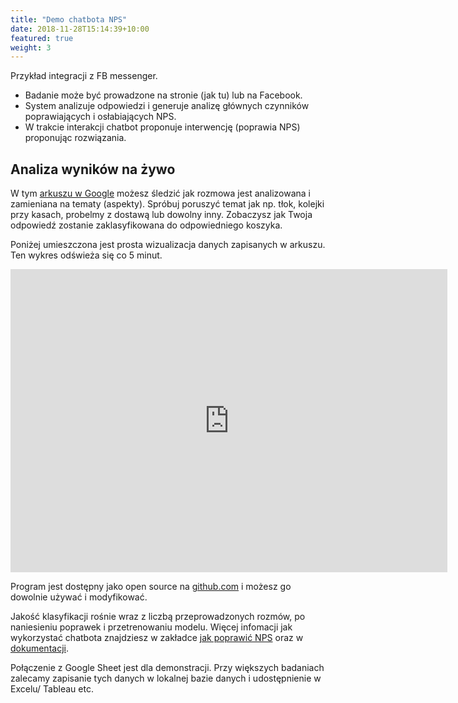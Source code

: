 ```yaml
---
title: "Demo chatbota NPS"
date: 2018-11-28T15:14:39+10:00
featured: true
weight: 3
---
```


<!-- Messenger Wtyczka czatu Code -->
<div id="fb-root"></div>
<script>
        window.fbAsyncInit = function() {
          FB.init({
            xfbml            : true,
            version          : 'v10.0'
          });
        };
        (function(d, s, id) {
          var js, fjs = d.getElementsByTagName(s)[0];
          if (d.getElementById(id)) return;
          js = d.createElement(s); js.id = id;
          js.src = 'https://connect.facebook.net/pl_PL/sdk/xfbml.customerchat.js';
          fjs.parentNode.insertBefore(js, fjs);
        }(document, 'script', 'facebook-jssdk'));
</script>

<!-- Your Wtyczka czatu code -->
<div class="fb-customerchat"
    attribution="biz_inbox"
    page_id="101959758349198">
</div>
      

Przykład integracji z FB messenger.   

- Badanie może być prowadzone na stronie (jak tu) lub na Facebook. 
- System analizuje odpowiedzi i generuje analizę głównych czynników poprawiających i osłabiających NPS.
- W trakcie interakcji chatbot proponuje interwencję (poprawia NPS) proponując rozwiązania.  
 
## Analiza wyników na żywo  

W tym [arkuszu w Google](https://docs.google.com/spreadsheets/d/1z75IvbADrUG6475gyoXVgpmciNvje0NsHi4xcOg17O0/edit?usp=sharing)
 możesz śledzić jak rozmowa jest analizowana i zamieniana na tematy (aspekty). 
Spróbuj poruszyć temat jak np. tłok, kolejki przy kasach, probelmy z dostawą lub dowolny inny. Zobaczysz jak Twoja odpowiedź zostanie zaklasyfikowana do odpowiedniego koszyka.

Poniżej umieszczona jest prosta wizualizacja danych zapisanych w arkuszu. Ten wykres odświeża się co 5 minut.  
<iframe width="699" height="485" seamless frameborder="0" scrolling="no" src="https://docs.google.com/spreadsheets/d/e/2PACX-1vQu73zPf0UhLO0UrY5Oce9RcUHaYnz4kt2ZSXyaC60kFIKupw4KarkOfNIiHRgp4dkkvrdWDzjeNVbs/pubchart?oid=400435005&amp;format=interactive"></iframe>  

Program jest dostępny jako open source na [github.com](https://github.com/QANS-repo/NPS-bot) i możesz go dowolnie używać i modyfikować.  

Jakość klasyfikacji rośnie wraz z liczbą przeprowadzonych rozmów, po naniesieniu poprawek i przetrenowaniu modelu.
Więcej infomacji jak wykorzystać chatbota znajdziesz w zakładce [jak poprawić NPS](https://www.qans.pl/services/) oraz w [dokumentacji](https://github.com/QANS-repo/NPS-bot).  

Połączenie z Google Sheet jest dla demonstracji. Przy większych badaniach zalecamy zapisanie tych danych w lokalnej bazie danych i udostępnienie w Excelu/ Tableau etc.  

 








 

